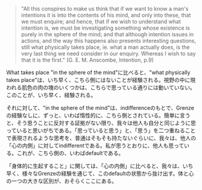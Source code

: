 > "All this conspires to make us think that if we want to know a man's intentions it is into the contents of his mind, and only into these, that we must enquire; and hence, that if we wish to understand what intention is, we must be investigating something whose existence is purely in the sphere of the mind; and that although intention issues in actions, and the way this happens also presents interesting questions, still what physically takes place, ie. what a man actually does, is the very last thing we need consider in our enquiry. Whereas I wish to say that it is the first." (G. E. M. Anscombe, Intention, p.9)

What takes place "in the sphere of the mind"に比べると、"what physically takes place"は、いち早く、こちら側にはないことが経験される。視野の中に現われる肌色の肉の塊のいくつかは、こちらで思っている通りには動いていない。このことが、いち早く、経験される。

それに対して、"in the sphere of the mind"は、indifferenceのもとで、Grenzeの経験なしに、ずっと、いわば惰性的に、こちら側とされている。簡単に言うと、そう思うことに反対する証拠がない限り、我々は他人も自分と同じように思っていると思いがちである。「思っていると思う」と、「思う」を二つ重ねることで表現されるような思考を、普通はそもそも持たないぐらいに、我々は、他人の「心の内側」に対してindifferentである。私が思うとおりに、他人も思っている。これが、こちら側の、いわばdefaultである。

「身体的に生起すること」に関しては、「心の内側」に比べると、我々は、いち早く、様々なGrenzeの経験を通じて、このdefaultの状態から抜け出す。体と心の一つの大きな区別が、おそらくここにある。
